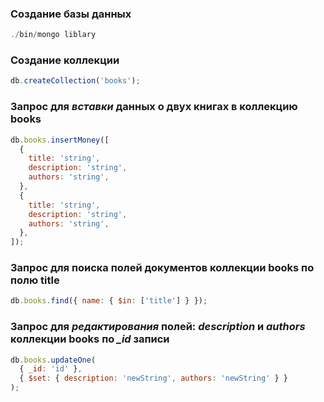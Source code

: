### Создание базы данных

```javascript
./bin/mongo liblary
```

### Создание коллекции

```javascript
db.createCollection('books');
```

### Запрос для _вставки_ данных о двух книгах в коллекцию **books**

```javascript
db.books.insertMoney([
  {
    title: 'string',
    description: 'string',
    authors: 'string',
  },
  {
    title: 'string',
    description: 'string',
    authors: 'string',
  },
]);
```

### Запрос для поиска полей документов коллекции books по полю title

```javascript
db.books.find({ name: { $in: ['title'] } });
```

### Запрос для _редактирования_ полей: _description_ и _authors_ коллекции **books** по _\_id_ записи

```javascript
db.books.updateOne(
  { _id: 'id' },
  { $set: { description: 'newString', authors: 'newString' } }
);
```